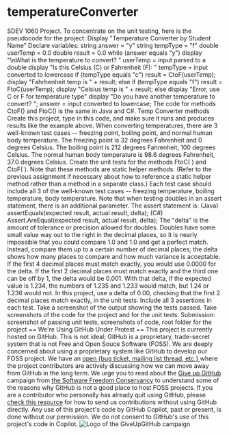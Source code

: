 # temperatureConverter
SDEV 1060 Project.  To concentrate on the unit testing, here is the pseudocode for the project:        Display "Temperature Converter by Student Name"       Declare variables:             string answer = "y"             string tempType = "f"             double userTemp = 0.0             double result = 0.0       while (answer equals "y")             display "\nWhat is the temperature to convert? "             userTemp = input parsed to a double             display "Is this Celsius (C) or Fahrenheit (F): "             tempType = input converted to lowercase             if (tempType equals "c")                   result = CtoF(userTemp);                   display "Fahrhenheit temp is " + result;             else if (tempType equals "f")                   result = FtoC(userTemp);                   display "Celsius temp is " + result;             else                   display "Error, use C or F for temperature type"       display "Do you have another temperature to convert? ";       answer = input converted to lowercase;   The code for methods CtoF() and FtoC() is the same in Java and C#.  Temp Converter methods  Create this project, type in this code, and make sure it runs and produces results like the example above.  When converting temperatures, there are 3 well-known test cases -- freezing point, boiling point, and normal human body temperature. The freezing point is 32 degrees Fahrenheit and 0 degrees Celsius. The boiling point is 212 degrees Fahrenheit, 100 degrees Celsius. The normal human body temperature is 98.6 degrees Fahrenheit, 37.0 degrees Celsius.  Create the unit tests for the methods FtoC( ) and CtoF( ). Note that these methods are static helper methods. (Refer to the previous assignment if necessary about how to reference a static helper method rather than a method in a separate class.) Each test case should include all 3 of the well-known test cases -- freezing temperature, boiling temperature, body temperature.  Note that when testing doubles in an assert statement, there is an additional parameter. The assert statement is: (Java)    assertEquals(expected result, actual result, delta); (C#)     Assert.AreEqual(expected result, actual result, delta);  The "delta" is the amount of tolerance or precision allowed for doubles. Doubles have some small value way out to the right in the decimal places, so it is nearly impossible that you could compare 1.0 and 1.0 and get a perfect match. Instead, compare them up to a certain number of decimal places; the delta shows how many places to compare and how much variance is acceptable. If the first 4 decimal places must match exactly, you would use 0.0000 for the delta. If the first 2 decimal places must match exactly and the third one can be off by 1, the delta would be 0.001. With that delta, if the expected value is 1.234, the numbers of 1.235 and 1.233 would match, but 1.24 or 1.236 would not.  In this project, use a delta of 0.00, checking that the first 2 decimal places match exactly, in the unit tests.  Include all 3 assertions in each test.  Take a screenshot of the output showing the tests passed. Take screenshots of the code for the project and for the unit tests.  Submission: screenshot of passing unit tests, screenshots of code, root folder for the project  == We're Using GitHub Under Protest ==  This project is currently hosted on GitHub.  This is not ideal; GitHub is a proprietary, trade-secret system that is not Free and Open Souce Software (FOSS).  We are deeply concerned about using a proprietary system like GitHub to develop our FOSS project.  We have an [open {bug ticket, mailing list thread, etc.} ](INSERT_LINK) where the project contributors are actively discussing how we can move away from GitHub in the long term.  We urge you to read about the [Give up GitHub](https://GiveUpGitHub.org) campaign from [the Software Freedom Conservancy](https://sfconservancy.org) to understand some of the reasons why GitHub is not a good place to host FOSS projects.  If you are a contributor who personally has already quit using GitHub, please [check this resource](INSERT_LINK) for how to send us contributions without using GitHub directly.  Any use of this project's code by GitHub Copilot, past or present, is done without our permission.  We do not consent to GitHub's use of this project's code in Copilot.  ![Logo of the GiveUpGitHub campaign](https://sfconservancy.org/img/GiveUpGitHub.png)
